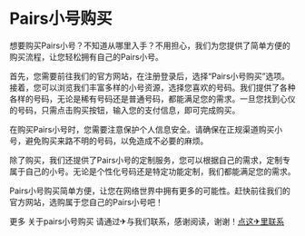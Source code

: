 # Pairs小号购买

想要购买Pairs小号？不知道从哪里入手？不用担心，我们为您提供了简单方便的购买流程，让您轻松拥有自己的Pairs小号。

首先，您需要前往我们的官方网站，在注册登录后，选择“Pairs小号购买”选项。接着，您可以浏览我们丰富多样的小号资源，选择您喜欢的号码。我们提供了各种各样的号码，无论是稀有号码还是普通号码，都能满足您的需求。一旦您找到心仪的号码，只需点击购买按钮，输入您的支付信息，即可完成购买。

在购买Pairs小号时，您需要注意保护个人信息安全。请确保在正规渠道购买小号，避免购买来路不明的号码，以免造成不必要的麻烦。

除了购买，我们还提供了Pairs小号的定制服务，您可以根据自己的需求，定制专属于自己的小号。无论是个性化号码还是特定功能定制，我们都能满足您的需求。

Pairs小号购买简单方便，让您在网络世界中拥有更多的可能性。赶快前往我们的官方网站，选购属于您自己的Pairs小号吧！

更多 关于pairs小号购买 请通过✈与我们联系，感谢阅读，谢谢！[点这✈里联系](https://a.k02.cc)